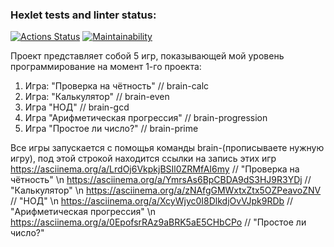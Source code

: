 ### Hexlet tests and linter status:

[![Actions Status](https://github.com/PxHA-source/frontend-project-44/actions/workflows/hexlet-check.yml/badge.svg)](https://github.com/PxHA-source/frontend-project-44/actions)
[![Maintainability](https://api.codeclimate.com/v1/badges/4fe8ffd14a71f7ed7534/maintainability)](https://codeclimate.com/github/PxHA-source/frontend-project-44/maintainability)

Проект представляет собой 5 игр, показывающей мой уровень программирование на момент 1-го проекта:

1. Игра: "Проверка на чётность" // brain-calc
2. Игра: "Калькулятор" // brain-even
3. Игра "НОД" // brain-gcd
4. Игра "Арифметическая прогрессия" // brain-progression
5. Игра "Простое ли число?" // brain-prime

Все игры запускается с помощья команды brain-(прописываете нужную игру), под этой строкой находится ссылки на запись этих игр
https://asciinema.org/a/LrdOj6VkpkjBSIl0ZRMfAI6my // "Проверка на чётность" \n
https://asciinema.org/a/YmrsAs6BpCBDA9dS3HJ9R3YDj // "Калькулятор" \n
https://asciinema.org/a/zNAfgGMWxtxZtx5OZPeavoZNV // "НОД" \n
https://asciinema.org/a/XcyWjyc0I8DlkdjOvVJpk9RDb // "Арифметическая прогрессия" \n
https://asciinema.org/a/0EpofsrRAz9aBRK5aE5CHbCPo // "Простое ли число?" 
